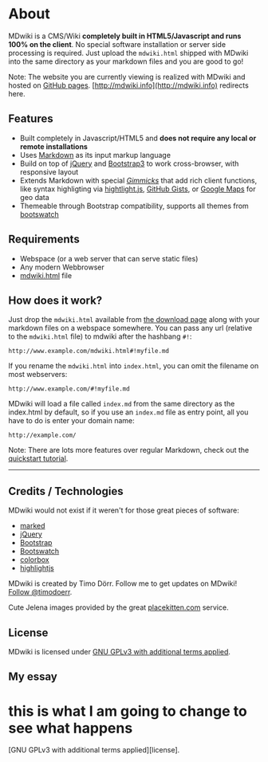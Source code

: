 About
=====

MDwiki is a CMS/Wiki __completely built in HTML5/Javascript and runs 100% on the client__. No special software installation or server side processing is required. Just upload the `mdwiki.html` shipped with MDwiki into the same directory as your markdown files and you are good to go!

Note: The website you are currently viewing is realized with MDwiki and hosted on [GitHub pages](http://pages.github.com/). [http://mdwiki.info](http://mdwiki.info) redirects here.

Features
--------

  * Built completely in Javascript/HTML5 and __does not require any local or remote installations__
  * Uses [Markdown][markdown] as its input markup language
  * Build on top of [jQuery][jQuery] and [Bootstrap3][bootstrap] to work cross-browser, with responsive layout
  * Extends Markdown with special [_Gimmicks_][gimmicks] that add rich client functions, like syntax highligting via [hightlight.js][highlightjs], [GitHub Gists][gists], or [Google Maps][maps] for geo data
  * Themeable through Bootstrap compatibility, supports all themes from [bootswatch](http://www.bootswatch.com)

Requirements
------------

* Webspace (or a web server that can serve static files)
* Any modern Webbrowser
* [mdwiki.html][download] file

How does it work?
-----------------

Just drop the `mdwiki.html` available from [the download page][download] along with your markdown files on a webspace somewhere. You can pass any url (relative to the `mdwiki.html` file) to mdwiki after the hashbang `#!`:

    http://www.example.com/mdwiki.html#!myfile.md

If you rename the `mdwiki.html` into `index.html`, you can omit the filename on most webservers:

    http://www.example.com/#!myfile.md

MDwiki will load a file called `index.md` from the same directory as the index.html by default, so if you use an `index.md` file as entry point, all you have to do is enter your domain name:

    http://example.com/

Note: There are lots more features over regular Markdown, check out the [quickstart tutorial][quickstart].

- - - -

Credits / Technologies
----------------------

MDwiki would not exist if it weren't for those great pieces of software:

  * [marked][marked]
  * [jQuery][jQuery]
  * [Bootstrap][bootstrap]
  * [Bootswatch][bootswatch]
  * [colorbox][colorbox]
  * [highlightjs][highlightjs]

MDwiki is created by Timo Dörr. Follow me to get updates on MDwiki! [Follow @timodoerr](http://www.twitter.com/timodoerr).

Cute Jelena images provided by the great [placekitten.com] service.

  [download]: download.md
  [quickstart]: quickstart.md
  [gimmicks]: gimmicks.md

  [markdown]: http://daringfireball.net/projects/markdown/
  [jQuery]: http://www.jquery.org
  [bootstrap]: http://www.getbootstrap.com
  [bootswatch]: http://www.bootswatch.com
  [marked]: https://github.com/chjj/marked
  [colorbox]: http://www.jacklmoore.com/colorbox/
  [gists]: https://gist.github.com/
  [maps]: http://maps.google.com/
  [highlightjs]: http://softwaremaniacs.org/soft/highlight/en/‎
  [placekitten.com]: http://www.placekitten.com/

License
-------

MDwiki is licensed under [GNU GPLv3 with additional terms applied][license].

  [license]: https://github.com/Dynalon/mdwiki/blob/master/LICENSE.txt
  
My essay
-------

<h1> this is what I am going to change to see what happens  </h1> [GNU GPLv3 with additional terms applied][license].

  [license]: https://github.com/Dynalon/mdwiki/blob/master/LICENSE.txt